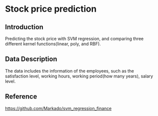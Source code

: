 # Stock price prediction

## Introduction
Predicting the stock price with SVM regression, and comparing three different kernel functions(linear, poly, and RBF).

## Data Description
The data includes the information of the employees, such as the satisfaction level, working hours, working period(how many years), salary level.

## Reference
https://github.com/Markado/svm_regression_finance
